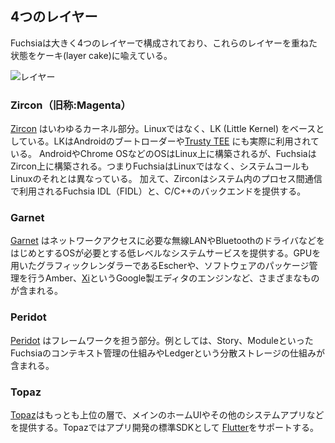 ## 4つのレイヤー

Fuchsiaは大きく4つのレイヤーで構成されており、これらのレイヤーを重ねた状態をケーキ(layer cake)に喩えている。

![レイヤー](https://user-images.githubusercontent.com/950356/40233022-33921342-5adc-11e8-87e1-91e76f8a85f3.jpg)

### Zircon（旧称:Magenta）

[Zircon](https://fuchsia.googlesource.com/zircon) はいわゆるカーネル部分。Linuxではなく、LK (Little Kernel) をベースとしている。LKはAndroidのブートローダーや[Trusty TEE](https://source.android.com/security/trusty/) にも実際に利用されている。
AndroidやChrome OSなどのOSはLinux上に構築されるが、FuchsiaはZircon上に構築される。つまりFuchsiaはLinuxではなく、システムコールもLinuxのそれとは異なっている。
加えて、Zirconはシステム内のプロセス間通信で利用されるFuchsia IDL（FIDL）と、C/C++のバックエンドを提供する。


### Garnet

[Garnet](https://fuchsia.googlesource.com/garnet) はネットワークアクセスに必要な無線LANやBluetoothのドライバなどをはじめとするOSが必要とする低レベルなシステムサービスを提供する。GPUを用いたグラフィックレンダラーであるEscherや、ソフトウェアのパッケージ管理を行うAmber、[Xi](https://github.com/google/xi-editor/)というGoogle製エディタのエンジンなど、さまざまなものが含まれる。

### Peridot

[Peridot](https://fuchsia.googlesource.com/peridot) はフレームワークを担う部分。例としては、Story、ModuleといったFuchsiaのコンテキスト管理の仕組みやLedgerという分散ストレージの仕組みが含まれる。

### Topaz
[Topaz](https://fuchsia.googlesource.com/topaz)はもっとも上位の層で、メインのホームUIやその他のシステムアプリなどを提供する。Topazではアプリ開発の標準SDKとして [Flutter](https://flutter.io/)をサポートする。

